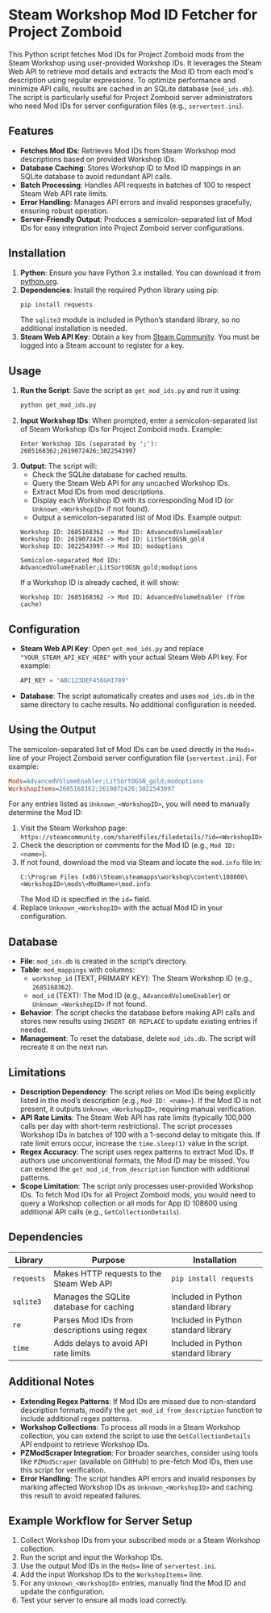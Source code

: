 # Steam Workshop Mod ID Fetcher for Project Zomboid

This Python script fetches Mod IDs for Project Zomboid mods from the Steam Workshop using user-provided Workshop IDs. It leverages the Steam Web API to retrieve mod details and extracts the Mod ID from each mod's description using regular expressions. To optimize performance and minimize API calls, results are cached in an SQLite database (`mod_ids.db`). The script is particularly useful for Project Zomboid server administrators who need Mod IDs for server configuration files (e.g., `servertest.ini`).

## Features

- **Fetches Mod IDs**: Retrieves Mod IDs from Steam Workshop mod descriptions based on provided Workshop IDs.
- **Database Caching**: Stores Workshop ID to Mod ID mappings in an SQLite database to avoid redundant API calls.
- **Batch Processing**: Handles API requests in batches of 100 to respect Steam Web API rate limits.
- **Error Handling**: Manages API errors and invalid responses gracefully, ensuring robust operation.
- **Server-Friendly Output**: Produces a semicolon-separated list of Mod IDs for easy integration into Project Zomboid server configurations.

## Installation

1. **Python**: Ensure you have Python 3.x installed. You can download it from [python.org](https://www.python.org/downloads/).
2. **Dependencies**: Install the required Python library using pip:
   ```bash
   pip install requests
   ```
   The `sqlite3` module is included in Python’s standard library, so no additional installation is needed.
3. **Steam Web API Key**: Obtain a key from [Steam Community](https://steamcommunity.com/dev/apikey). You must be logged into a Steam account to register for a key.

## Usage

1. **Run the Script**:
   Save the script as `get_mod_ids.py` and run it using:
   ```bash
   python get_mod_ids.py
   ```
2. **Input Workshop IDs**: When prompted, enter a semicolon-separated list of Steam Workshop IDs for Project Zomboid mods.
   Example:
   ```
   Enter Workshop IDs (separated by ';'): 2685168362;2619072426;3022543997
   ```
3. **Output**: The script will:
   - Check the SQLite database for cached results.
   - Query the Steam Web API for any uncached Workshop IDs.
   - Extract Mod IDs from mod descriptions.
   - Display each Workshop ID with its corresponding Mod ID (or `Unknown_<WorkshopID>` if not found).
   - Output a semicolon-separated list of Mod IDs.
   Example output:
   ```
   Workshop ID: 2685168362 -> Mod ID: AdvancedVolumeEnabler
   Workshop ID: 2619072426 -> Mod ID: LitSortOGSN_gold
   Workshop ID: 3022543997 -> Mod ID: modoptions
   
   Semicolon-separated Mod IDs:
   AdvancedVolumeEnabler;LitSortOGSN_gold;modoptions
   ```
   If a Workshop ID is already cached, it will show:
   ```
   Workshop ID: 2685168362 -> Mod ID: AdvancedVolumeEnabler (from cache)
   ```

## Configuration

- **Steam Web API Key**: Open `get_mod_ids.py` and replace `"YOUR_STEAM_API_KEY_HERE"` with your actual Steam Web API key. For example:
  ```python
  API_KEY = "ABC123DEF456GHI789"
  ```
- **Database**: The script automatically creates and uses `mod_ids.db` in the same directory to cache results. No additional configuration is needed.

## Using the Output

The semicolon-separated list of Mod IDs can be used directly in the `Mods=` line of your Project Zomboid server configuration file (`servertest.ini`). For example:
```ini
Mods=AdvancedVolumeEnabler;LitSortOGSN_gold;modoptions
WorkshopItems=2685168362;2619072426;3022543997
```

For any entries listed as `Unknown_<WorkshopID>`, you will need to manually determine the Mod ID:

1. Visit the Steam Workshop page: `https://steamcommunity.com/sharedfiles/filedetails/?id=<WorkshopID>`
2. Check the description or comments for the Mod ID (e.g., `Mod ID: <name>`).
3. If not found, download the mod via Steam and locate the `mod.info` file in:
   ```
   C:\Program Files (x86)\Steam\steamapps\workshop\content\108600\<WorkshopID>\mods\<ModName>\mod.info
   ```
   The Mod ID is specified in the `id=` field.
4. Replace `Unknown_<WorkshopID>` with the actual Mod ID in your configuration.

## Database

- **File**: `mod_ids.db` is created in the script’s directory.
- **Table**: `mod_mappings` with columns:
  - `workshop_id` (TEXT, PRIMARY KEY): The Steam Workshop ID (e.g., `2685168362`).
  - `mod_id` (TEXT): The Mod ID (e.g., `AdvancedVolumeEnabler`) or `Unknown_<WorkshopID>` if not found.
- **Behavior**: The script checks the database before making API calls and stores new results using `INSERT OR REPLACE` to update existing entries if needed.
- **Management**: To reset the database, delete `mod_ids.db`. The script will recreate it on the next run.

## Limitations

- **Description Dependency**: The script relies on Mod IDs being explicitly listed in the mod’s description (e.g., `Mod ID: <name>`). If the Mod ID is not present, it outputs `Unknown_<WorkshopID>`, requiring manual verification.
- **API Rate Limits**: The Steam Web API has rate limits (typically 100,000 calls per day with short-term restrictions). The script processes Workshop IDs in batches of 100 with a 1-second delay to mitigate this. If rate limit errors occur, increase the `time.sleep(1)` value in the script.
- **Regex Accuracy**: The script uses regex patterns to extract Mod IDs. If authors use unconventional formats, the Mod ID may be missed. You can extend the `get_mod_id_from_description` function with additional patterns.
- **Scope Limitation**: The script only processes user-provided Workshop IDs. To fetch Mod IDs for all Project Zomboid mods, you would need to query a Workshop collection or all mods for App ID 108600 using additional API calls (e.g., `GetCollectionDetails`).

## Dependencies

| Library | Purpose | Installation |
|---------|---------|--------------|
| `requests` | Makes HTTP requests to the Steam Web API | `pip install requests` |
| `sqlite3` | Manages the SQLite database for caching | Included in Python standard library |
| `re` | Parses Mod IDs from descriptions using regex | Included in Python standard library |
| `time` | Adds delays to avoid API rate limits | Included in Python standard library |

## Additional Notes

- **Extending Regex Patterns**: If Mod IDs are missed due to non-standard description formats, modify the `get_mod_id_from_description` function to include additional regex patterns.
- **Workshop Collections**: To process all mods in a Steam Workshop collection, you can extend the script to use the `GetCollectionDetails` API endpoint to retrieve Workshop IDs.
- **PZModScraper Integration**: For broader searches, consider using tools like `PZModScraper` (available on GitHub) to pre-fetch Mod IDs, then use this script for verification.
- **Error Handling**: The script handles API errors and invalid responses by marking affected Workshop IDs as `Unknown_<WorkshopID>` and caching this result to avoid repeated failures.

## Example Workflow for Server Setup

1. Collect Workshop IDs from your subscribed mods or a Steam Workshop collection.
2. Run the script and input the Workshop IDs.
3. Use the output Mod IDs in the `Mods=` line of `servertest.ini`.
4. Add the input Workshop IDs to the `WorkshopItems=` line.
5. For any `Unknown_<WorkshopID>` entries, manually find the Mod ID and update the configuration.
6. Test your server to ensure all mods load correctly.